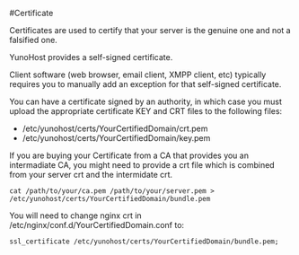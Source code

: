 #Certificate

Certificates are used to certify that your server is the genuine one and not a falsified one.

YunoHost provides a self-signed certificate.

Client software (web browser, email client, XMPP client, etc) typically requires you to manually add an exception for that self-signed certificate.

You can have a certificate signed by an authority, in which case you must upload the appropriate certificate KEY and CRT files to the following files:

* /etc/yunohost/certs/YourCertifiedDomain/crt.pem
* /etc/yunohost/certs/YourCertifiedDomain/key.pem

If you are buying your Certificate from a CA that provides you an intermadiate CA, you might need to provide a crt file which is combined from your server crt and the intermidate crt.

`cat /path/to/your/ca.pem /path/to/your/server.pem > /etc/yunohost/certs/YourCertifiedDomain/bundle.pem`

You will need to change nginx crt in /etc/nginx/conf.d/YourCertifiedDomain.conf to:

`ssl_certificate /etc/yunohost/certs/YourCertifiedDomain/bundle.pem;`
